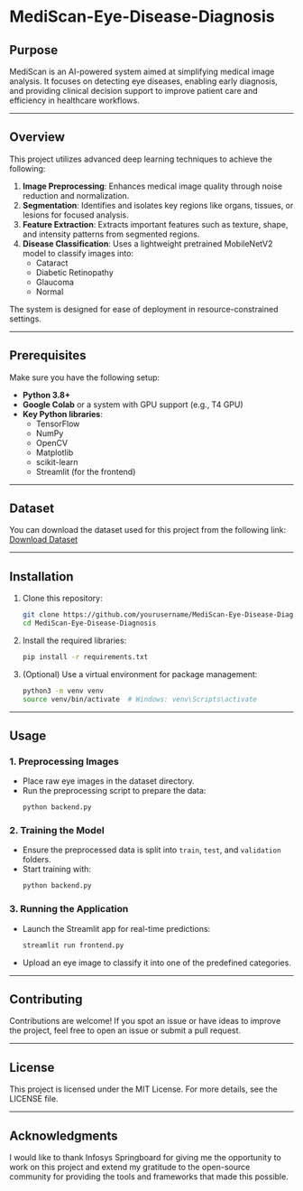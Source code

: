 # MediScan-Eye-Disease-Diagnosis

## **Purpose**
MediScan is an AI-powered system aimed at simplifying medical image analysis. It focuses on detecting eye diseases, enabling early diagnosis, and providing clinical decision support to improve patient care and efficiency in healthcare workflows.

---

## **Overview**
This project utilizes advanced deep learning techniques to achieve the following:

1. **Image Preprocessing**: Enhances medical image quality through noise reduction and normalization.
2. **Segmentation**: Identifies and isolates key regions like organs, tissues, or lesions for focused analysis.
3. **Feature Extraction**: Extracts important features such as texture, shape, and intensity patterns from segmented regions.
4. **Disease Classification**: Uses a lightweight pretrained MobileNetV2 model to classify images into:
   - Cataract
   - Diabetic Retinopathy
   - Glaucoma
   - Normal

The system is designed for ease of deployment in resource-constrained settings.

---

## **Prerequisites**
Make sure you have the following setup:

- **Python 3.8+**
- **Google Colab** or a system with GPU support (e.g., T4 GPU)
- **Key Python libraries**:
  - TensorFlow
  - NumPy
  - OpenCV
  - Matplotlib
  - scikit-learn
  - Streamlit (for the frontend)

---

## **Dataset**
You can download the dataset used for this project from the following link:
[Download Dataset](https://www.kaggle.com/datasets/gunavenkatdoddi/eye-diseases-classification)

---

## **Installation**
1. Clone this repository:
   ```bash
   git clone https://github.com/yourusername/MediScan-Eye-Disease-Diagnosis.git
   cd MediScan-Eye-Disease-Diagnosis
   ```

2. Install the required libraries:
   ```bash
   pip install -r requirements.txt
   ```

3. (Optional) Use a virtual environment for package management:
   ```bash
   python3 -m venv venv
   source venv/bin/activate  # Windows: venv\Scripts\activate
   ```

---

## **Usage**

### **1. Preprocessing Images**
- Place raw eye images in the dataset directory.
- Run the preprocessing script to prepare the data:
  ```bash
  python backend.py
  ```

### **2. Training the Model**
- Ensure the preprocessed data is split into `train`, `test`, and `validation` folders.
- Start training with:
  ```bash
  python backend.py
  ```

### **3. Running the Application**
- Launch the Streamlit app for real-time predictions:
  ```bash
  streamlit run frontend.py
  ```
- Upload an eye image to classify it into one of the predefined categories.

---

## **Contributing**
Contributions are welcome! If you spot an issue or have ideas to improve the project, feel free to open an issue or submit a pull request.

---

## **License**
This project is licensed under the MIT License. For more details, see the LICENSE file.

---

## **Acknowledgments**
I would like to thank Infosys Springboard for giving me the opportunity to work on this project and extend my gratitude to the open-source community for providing the tools and frameworks that made this possible.

